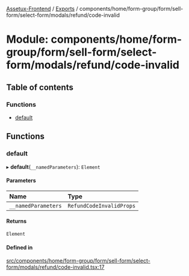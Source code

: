 [Assetux-Frontend](../README.md) / [Exports](../modules.md) / components/home/form-group/form/sell-form/select-form/modals/refund/code-invalid

# Module: components/home/form-group/form/sell-form/select-form/modals/refund/code-invalid

## Table of contents

### Functions

- [default](components_home_form_group_form_sell_form_select_form_modals_refund_code_invalid.md#default)

## Functions

### default

▸ **default**(`__namedParameters`): `Element`

#### Parameters

| Name | Type |
| :------ | :------ |
| `__namedParameters` | `RefundCodeInvalidProps` |

#### Returns

`Element`

#### Defined in

[src/components/home/form-group/form/sell-form/select-form/modals/refund/code-invalid.tsx:17](https://github.com/ASSETUX/frontend/blob/9a68660/src/components/home/form-group/form/sell-form/select-form/modals/refund/code-invalid.tsx#L17)
